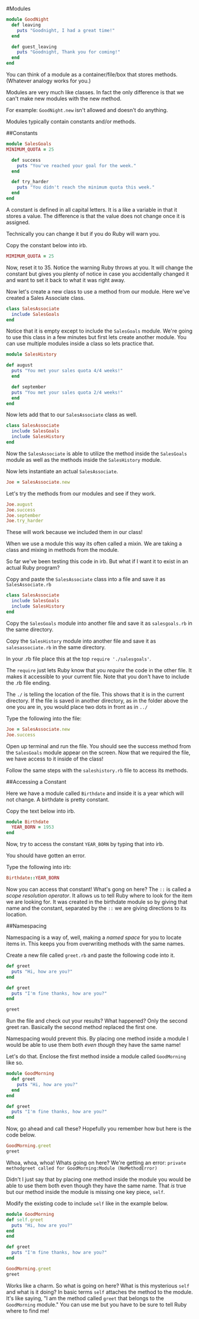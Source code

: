 #Modules

```ruby
module GoodNight
  def leaving
    puts "Goodnight, I had a great time!"
  end

  def guest_leaving
    puts "Goodnight, Thank you for coming!"
  end
end
```

You can think of a module as a container/file/box that stores methods. (Whatever analogy works for you.)  

Modules are very much like classes. In fact the only difference is that we can't make new modules with the new method.  

For example: `GoodNight.new` isn't allowed and doesn't do anything.  

Modules typically contain constants and/or methods.  

##Constants

```ruby
module SalesGoals
MINIMUM_QUOTA = 25

  def success
    puts "You've reached your goal for the week."
  end

  def try_harder
    puts "You didn't reach the minimum quota this week."
  end
end
```

A constant is defined in all capital letters. It is a like a variable in that it stores a value. The difference is that the value does not change once it is assigned.

Technically you can change it but if you do Ruby will warn you.

Copy the constant below into irb.

```ruby
MIMIMUM_QUOTA = 25
```

Now, reset it to 35. Notice the warning Ruby throws at you. It will change the constant but gives you plenty of notice in case you accidentally changed it and want to set it back to what it was right away.  

Now let's create a new class to use a method from our module. Here we've created a Sales Associate class.  

```ruby
class SalesAssociate
  include SalesGoals
end
```

Notice that it is empty except to include the `SalesGoals` module. We're going to use this class in a few minutes but first lets create another module. You can use multiple modules inside a class so lets practice that.

```ruby
module SalesHistory

def august
  puts "You met your sales quota 4/4 weeks!"
  end

  def september
  puts "You met your sales quota 2/4 weeks!"
  end
end
```

Now lets add that to our `SalesAssociate` class as well.

```ruby
class SalesAssociate
  include SalesGoals
  include SalesHistory
end
```

Now the `SalesAssociate` is able to utilize the method inside the `SalesGoals` module as well as the methods inside the `SalesHistory` module.

Now lets instantiate an actual `SalesAssociate`.

```ruby
Joe = SalesAssociate.new
```

Let's try the methods from our modules and see if they work.

```ruby
Joe.august
Joe.success
Joe.september
Joe.try_harder
```

These will work because we included them in our class!

When we use a module this way its often called a mixin. We are taking a class and mixing in methods from the module.

So far we've been testing this code in irb. But what if I want it to exist in an actual Ruby program?

Copy and paste the `SalesAssociate` class into a file and save it as `SalesAssociate.rb`

```ruby
class SalesAssociate
  include SalesGoals
  include SalesHistory
end
```

Copy the `SalesGoals` module into another file and save it as `salesgoals.rb` in the same directory.

Copy the `SalesHistory` module into another file and save it as `salesassociate.rb` in the same directory.

In your .rb file place this at the top `require './salesgoals'`.

The `require` just lets Ruby know that you *require* the code in the other file. It makes it accessible to your current file. Note that you don't have to include the .rb file ending.

The `./` is telling the location of the file. This shows that it is in the current directory. If the file is saved in another directory, as in the folder above the one you are in, you would place two dots in front as in `../`

Type the following into the file:
```ruby
Joe = SalesAssociate.new
Joe.success
```
Open up terminal and run the file. You should see the success method from the `SalesGoals` module appear on the screen. Now that we required the file, we have access to it inside of the class!

Follow the same steps with the `saleshistory.rb` file to access its methods.

##Accessing a Constant

Here we have a module called `Birthdate` and inside it is a year which will not change. A birthdate is pretty constant.

Copy the text below into irb.
```ruby
module Birthdate
  YEAR_BORN = 1953
end
```
Now, try to access the constant `YEAR_BORN` by typing that into irb.

You should have gotten an error.

Type the following into irb:
```ruby
Birthdate::YEAR_BORN
```

Now you can access that constant! What's gong on here? The `::` is called a *scope resolution operator*. It allows us to tell Ruby where to look for the item we are looking for. It was created in the birthdate module so by giving that name and the constant, separated by the `::` we are giving directions to its location.

##Namespacing

Namespacing is a way of, well, making a *named space* for you to locate items in. This keeps you from overwriting methods with the same names.

Create a new file called `greet.rb` and paste the following code into it.

```ruby
def greet
  puts "Hi, how are you?"
end

def greet
  puts "I'm fine thanks, how are you?"
end

greet
```

Run the file and check out your results? What happened? Only the second greet ran. Basically the second method replaced the first one.

Namespacing would prevent this. By placing one method inside a module I would be able to use them both *even though* they have the same name!

Let's do that. Enclose the first method inside a module called `GoodMorning` like so.

```ruby
module GoodMorning
  def greet
    puts "Hi, how are you?"
  end
end

def greet
  puts "I'm fine thanks, how are you?"
end
```

Now, go ahead and call these? Hopefully you remember how but here is the code below.

```ruby
GoodMorning.greet
greet
```

Whoa, whoa, whoa! Whats going on here? We're getting an error: `private methodgreet called for GoodMorning:Module (NoMethodError)`

Didn't I just say that by placing one method inside the module you would be able to use them both even though they have the same name. That *is* true but our method inside the module is missing one key piece, `self`.

Modify the existing code to include `self` like in the example below.

```ruby
module GoodMorning
def self.greet
  puts "Hi, how are you?"
end
end

def greet
  puts "I'm fine thanks, how are you?"
end

GoodMorning.greet
greet
```

Works like a charm. So what is going on here? What is this mysterious `self` and what is it doing? In basic terms `self` attaches the method to the module. It's like saying, "I am the method called `greet` that belongs to the `GoodMorning` module." You can use me but you have to be sure to tell Ruby where to find me!
